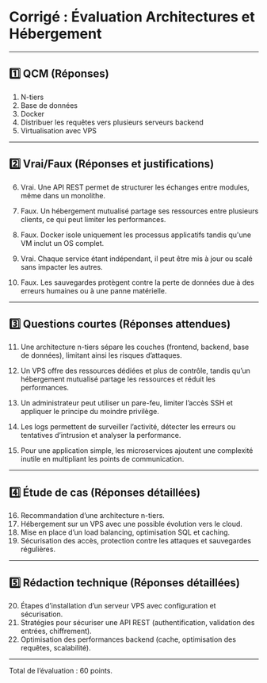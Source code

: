 # Corrigé : Évaluation Architectures et Hébergement

---

## 1️⃣ QCM (Réponses)

1. N-tiers
2. Base de données
3. Docker
4. Distribuer les requêtes vers plusieurs serveurs backend
5. Virtualisation avec VPS

---

## 2️⃣ Vrai/Faux (Réponses et justifications)

6. Vrai. Une API REST permet de structurer les échanges entre modules, même dans un monolithe.

7. Faux. Un hébergement mutualisé partage ses ressources entre plusieurs clients, ce qui peut limiter les performances.

8. Faux. Docker isole uniquement les processus applicatifs tandis qu'une VM inclut un OS complet.

9. Vrai. Chaque service étant indépendant, il peut être mis à jour ou scalé sans impacter les autres.

10. Faux. Les sauvegardes protègent contre la perte de données due à des erreurs humaines ou à une panne matérielle.

---

## 3️⃣ Questions courtes (Réponses attendues)

11. Une architecture n-tiers sépare les couches (frontend, backend, base de données), limitant ainsi les risques
    d’attaques.

12. Un VPS offre des ressources dédiées et plus de contrôle, tandis qu’un hébergement mutualisé partage les ressources
    et réduit les performances.

13. Un administrateur peut utiliser un pare-feu, limiter l’accès SSH et appliquer le principe du moindre privilège.

14. Les logs permettent de surveiller l’activité, détecter les erreurs ou tentatives d’intrusion et analyser la
    performance.

15. Pour une application simple, les microservices ajoutent une complexité inutile en multipliant les points de
    communication.

---

## 4️⃣ Étude de cas (Réponses détaillées)

16. Recommandation d’une architecture n-tiers.
17. Hébergement sur un VPS avec une possible évolution vers le cloud.
18. Mise en place d’un load balancing, optimisation SQL et caching.
19. Sécurisation des accès, protection contre les attaques et sauvegardes régulières.

---

## 5️⃣ Rédaction technique (Réponses détaillées)

20. Étapes d’installation d’un serveur VPS avec configuration et sécurisation.
21. Stratégies pour sécuriser une API REST (authentification, validation des entrées, chiffrement).
22. Optimisation des performances backend (cache, optimisation des requêtes, scalabilité).

---

Total de l’évaluation : 60 points.
